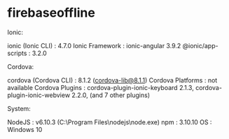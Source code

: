 # firebaseoffline

Ionic:

   ionic (Ionic CLI)  : 4.7.0
   Ionic Framework    : ionic-angular 3.9.2
   @ionic/app-scripts : 3.2.0

Cordova:

   cordova (Cordova CLI) : 8.1.2 (cordova-lib@8.1.1)
   Cordova Platforms     : not available
   Cordova Plugins       : cordova-plugin-ionic-keyboard 2.1.3, cordova-plugin-ionic-webview 2.2.0, (and 7 other plugins)

System:

   NodeJS : v6.10.3 (C:\Program Files\nodejs\node.exe)
   npm    : 3.10.10
   OS     : Windows 10
